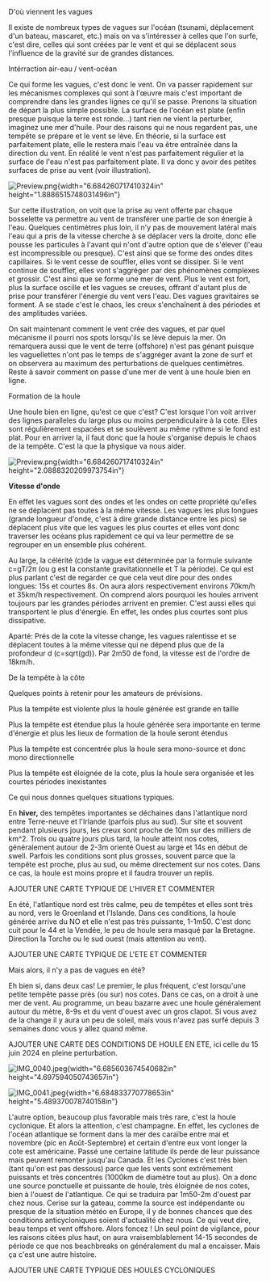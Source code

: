 D'où viennent les vagues

Il existe de nombreux types de vagues sur l'océan (tsunami, déplacement
d'un bateau, mascaret, etc.) mais on va s'intéresser à celles que l'on
surfe, c'est dire, celles qui sont créées par le vent et qui se
déplacent sous l'influence de la gravité sur de grandes distances.

Intérraction air-eau / vent-océan

Ce qui forme les vagues, c'est donc le vent. On va passer rapidement sur
les mécanismes complexes qui sont à l'œuvre mais c'est important de
comprendre dans les grandes lignes ce qu'il se passe. Prenons la
situation de départ la plus simple possible. La surface de l'océan est
plate (enfin presque puisque la terre est ronde...) tant rien ne vient
la perturber, imaginez une mer d'huile. Pour des raisons qui ne nous
regardent pas, une tempête se prépare et le vent se lève. En théorie, si
la surface est parfaitement plate, elle le restera mais l'eau va être
entraînée dans la direction du vent. En réalité le vent n'est pas
parfaitement régulier et la surface de l'eau n'est pas parfaitement
plate. Il va donc y avoir des petites surfaces de prise au vent (voir
illustration).

![Preview.png](img_vagues/media/image1.png){width="6.684260717410324in"
height="1.8886515748031496in"}

Sur cette illustration, on voit que la prise au vent offerte par chaque
bosselette va permettre au vent de transférer une partie de son énergie
à l'eau. Quelques centimètres plus loin, il n'y pas de mouvement latéral
mais l'eau qui a pris de la vitesse cherche à se déplacer vers la
droite, donc elle pousse les particules à l'avant qui n'ont d'autre
option que de s'élever (l'eau est incompressible ou presque). C'est
ainsi que se forme des ondes dites capillaires. Si le vent cesse de
souffler, elles vont se dissiper. Si le vent continue de souffler, elles
vont s'aggréger par des phénomènes complexes et grossir. C'est ainsi que
se forme une mer de vent. Plus le vent est fort, plus la surface oscille
et les vagues se creuses, offrant d'autant plus de prise pour transférer
l'énergie du vent vers l'eau. Des vagues gravitaires se forment. A se
stade c'est le chaos, les creux s'enchaînent à des périodes et des
amplitudes variées.

On sait maintenant comment le vent crée des vagues, et par quel
mécanisme il pourri nos spots lorsqu'ils se lève depuis la mer. On
remarquera aussi que le vent de terre (offshore) n'est pas génant
puisque les vaguellettes n'ont pas le temps de s'aggréger avant la zone
de surf et on observera au maximum des perturbations de quelques
centimètres. Reste à savoir comment on passe d'une mer de vent à une
houle bien en ligne.

Formation de la houle

Une houle bien en ligne, qu'est ce que c'est? C'est lorsque l'on voit
arriver des lignes paralleles du large plus ou moins perpendiculaire à
la cote. Elles sont régulièrement espacées et se soulèvent au même
rythme si le fond est plat. Pour en arriver la, il faut donc que la
houle s'organise depuis le chaos de la tempête. C'est la que la physique
va nous aider.

![Preview.png](img_vagues/media/image2.png){width="6.684260717410324in"
height="2.0888320209973754in"}

**Vitesse d'onde**

En effet les vagues sont des ondes et les ondes on cette propriété
qu'elles ne se déplacent pas toutes à la même vitesse. Les vagues les
plus longues (grande longueur d'onde, c'est à dire grande distance entre
les pics) se déplacent plus vite que les vagues les plus courtes et
elles vont donc traverser les océans plus rapidement ce qui va leur
permettre de se regrouper en un ensemble plus cohérent.

Au large, la célérité (c)de la vague est déterminée par la formule
suivante c=gT/2π (ou g est la constante gravitationnelle et T la
période). Ce qui est plus parlant c'est de regarder ce que cela veut
dire pour des ondes longues: 15s et courtes 8s. On aura alors
respectivement environs 70km/h et 35km/h respectivement. On comprend
alors pourquoi les houles arrivent toujours par les grandes périodes
arrivent en premier. C'est aussi elles qui transportent le plus
d'énergie. En effet, les ondes plus courtes sont plus dissipative.

Aparté: Prés de la cote la vitesse change, les vagues ralentisse et se
déplacent toutes à la même vitesse qui ne dépend plus que de la
profondeur d (c=sqrt(gd)). Par 2m50 de fond, la vitesse est de l'ordre
de 18km/h.

De la tempête à la côte

Quelques points à retenir pour les amateurs de prévisions.

Plus la tempête est violente plus la houle générée est grande en taille

Plus la tempête est étendue plus la houle générée sera importante en
terme d'énergie et plus les lieux de formation de la houle seront
étendus

Plus la tempête est concentrée plus la houle sera mono-source et donc
mono directionnelle

Plus la tempête est éloignée de la cote, plus la houle sera organisée et
les courtes périodes inexistantes

Ce qui nous donnes quelques situations typiques.

En **hiver,** des tempêtes importantes se déchaines dans l'atlantique
nord entre Terre-neuve et l'Irlande (parfois plus au sud). Sur site et
souvent pendant plusieurs jours, les creux sont proche de 10m sur des
milliers de km\^2. Trois ou quatre jours plus tard, la houle atteint nos
cotes, généralement autour de 2-3m orienté Ouest au large et 14s en
début de swell. Parfois les conditions sont plus grosses, souvent parce
que la tempête est proche, plus au sud, ou même directement sur nos
cotes. Dans ce cas, la houle est moins propre et il faudra trouver un
replis.

AJOUTER UNE CARTE TYPIQUE DE L'HIVER ET COMMENTER

En été, l'atlantique nord est très calme, peu de tempêtes et elles sont
très au nord, vers le Groenland et l'Islande. Dans ces conditions, la
houle générée arrive du NO et elle n'est pas très puissante, 1-1m50.
C'est donc cuit pour le 44 et la Vendée, le peu de houle sera masqué par
la Bretagne. Direction la Torche ou le sud ouest (mais attention au
vent).

AJOUTER UNE CARTE TYPIQUE DE L'ETE ET COMMENTER

Mais alors, il n'y a pas de vagues en été?

Eh bien si, dans deux cas! Le premier, le plus fréquent, c'est
lorsqu'une petite tempête passe près (ou sur) nos cotes. Dans ce cas, on
a droit à une mer de vent. Au programme, un beau bazarre avec une houle
généralement autour du mètre, 8-9s et du vent d'ouest avec un gros
clapot. Si vous avez de la change il y aura un peu de soleil, mais vous
n'avez pas surfé depuis 3 semaines donc vous y allez quand même.

AJOUTER UNE CARTE DES CONDITIONS DE HOULE EN ETE, ici celle du 15 juin
2024 en pleine perturbation.

![IMG\_0040.jpeg](img_vagues/media/image1.jpeg){width="6.685603674540682in"
height="4.697594050743657in"}

![IMG\_0041.jpeg](img_vagues/media/image2.jpeg){width="6.684833770778653in"
height="5.489370078740158in"}

L'autre option, beaucoup plus favorable mais très rare, c'est la houle
cyclonique. Et alors la attention, c'est champagne. En effet, les
cyclones de l'océan atlantique se forment dans la mer des caraïbe entre
mai et novembre (pic en Août-Septembre) et certain d'entre eux vont
longer la cote est américaine. Passé une certaine latitude ils perde de
leur puissance mais peuvent remonter jusqu'au Canada. Et les Cyclones
c'est très bien (tant qu'on est pas dessous) parce que les vents sont
extrêmement puissants et très concentrés (1000km de diamètre tout au
plus). On a donc une source ponctuelle et puissante de houle, très
éloignée de nos cotes, bien à l'ouest de l'atlantique. Ce qui se
traduira par 1m50-2m d'ouest par chez nous. Cerise sur la gateau, comme
la source est indépendante ou presque de la situation météo en Europe,
il y de bonnes chances que des conditions anticycloniques soient
d'actualité chez nous. Ce qui veut dire, beau temps et vent offshore.
Alors foncez ! Un seul point de vigilance, pour les raisons citées plus
haut, on aura vraisemblablement 14-15 secondes de période ce que nos
beachbreaks on généralement du mal a encaisser. Mais ça c'est une autre
histoire.

AJOUTER UNE CARTE TYPIQUE DES HOULES CYCLONIQUES

